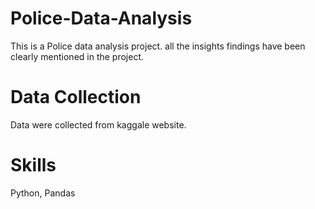 # Police-Data-Analysis
This is a Police data analysis project. all the insights findings have been clearly mentioned in the project.

# Data Collection
Data were collected from kaggale website.

# Skills
Python, Pandas
